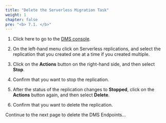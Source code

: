 ```yaml
---
title: "Delete the Serverless Migration Task"
weight: 1
chapter: false
pre: "<b> 7.1. </b>"
---
```


1. Click here to go to the [DMS console](https://console.aws.amazon.com/dms/v2/).

1. On the left-hand menu click on Serverless replications, and select the replication that you created one at a time if you created multiple.

1. Click on the **Actions** button on the right-hand side, and then select **Stop**.

1. Confirm that you want to stop the replication.

1. After the status of the replication changes to **Stopped**, click on the **Actions** button again, and then select **Delete**.

1. Confirm that you want to delete the replication.

Continue to the next page to delete the DMS Endpoints...